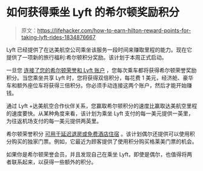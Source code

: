 # 如何获得乘坐 Lyft 的希尔顿奖励积分

> 原文：<https://lifehacker.com/how-to-earn-hilton-reward-points-for-taking-lyft-rides-1834876667>

Lyft 已经提供了在达美航空公司乘坐该服务一段时间来赚取里程的能力。现在它提供了一项新的旅行福利:希尔顿积分奖励。该计划于本周正式启动。



一旦您 [连接了您的希尔顿荣誉和 Lyft 账户](https://hiltonhonorslyft.com/) ，您每次乘车都将获得希尔顿荣誉奖励积分。当您乘坐共享 Lyft 时，您将获得双倍积分，每花费 1 美元，经济舱、豪华车和额外座位车将获得三倍积分。你必须手动连接这两个账户，然后才能开始赚钱。

通过 Lyft +达美航空合作伙伴关系，您赢取希尔顿积分的速度比赢取达美航空里程的速度要快。从某种角度来看，该计划为乘坐 Lyft 支付的每一美元提供一英里，为往返机场支付的每一美元提供两英里。

希尔顿荣誉积分 [可用于延迟退房或免费酒店住宿](https://hiltonhonors3.hilton.com/en/explore/benefits/index.html) 。该计划偶尔还提供可以使用积分购买的独家门票。例如，它最近为顾客提供了使用积分购买格莱美门票的机会。

如果你是希尔顿荣誉会员，并且发现自己在乘坐 Lyft，即使是偶尔，也值得将两者联系起来，以获得一些额外的积分。